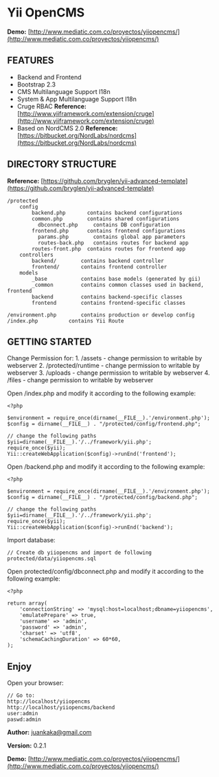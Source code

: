 Yii OpenCMS
===============================
**Demo:** [http://www.mediatic.com.co/proyectos/yiiopencms/](http://www.mediatic.com.co/proyectos/yiiopencms/)

FEATURES
------------
* Backend and Frontend
* Bootstrap 2.3
* CMS Multilanguage Support I18n
* System & App Multilanguage Support I18n
* Cruge RBAC **Reference:** [http://www.yiiframework.com/extension/cruge](http://www.yiiframework.com/extension/cruge)
* Based on NordCMS 2.0 **Reference:** [https://bitbucket.org/NordLabs/nordcms](https://bitbucket.org/NordLabs/nordcms)


DIRECTORY STRUCTURE
------------
**Reference:** [https://github.com/bryglen/yii-advanced-template](https://github.com/bryglen/yii-advanced-template)

```
/protected
    config
        backend.php       contains backend configurations
        common.php        contains shared configurations
	      dbconnect.php     contains DB configuration
        frontend.php      contains frontend configurations
	      params.php        contains global app parameters
	      routes-back.php   contains routes for backend app
        routes-front.php  contains routes for frontend app
    controllers
        backend/        contains backend controller
        frontend/       contains frontend controller
    models
        _base           contains base models (generated by gii)
        _common         contains common classes used in backend, frontend
        backend         contains backend-specific classes
        frontend        contains frontend-specific classes

/environment.php        contains production or develop config
/index.php         	contains Yii Route
```

GETTING STARTED
---------------
Change Permission for:
    1. /assets - change permission to writable by webserver
    2. /protected/runtime - change permission to writable by webserver
    3. /uploads - change permission to writable by webserver
    4. /files - change permission to writable by webserver

Open /index.php and modify it according to the following example:

```
<?php

$environment = require_once(dirname(__FILE__).'/environment.php');
$config = dirname(__FILE__) . "/protected/config/frontend.php";

// change the following paths
$yii=dirname(__FILE__).'/../framework/yii.php';
require_once($yii);
Yii::createWebApplication($config)->runEnd('frontend');
```
Open /backend.php and modify it according to the following example:

```
<?php

$environment = require_once(dirname(__FILE__).'/environment.php');
$config = dirname(__FILE__) . "/protected/config/backend.php";

// change the following paths
$yii=dirname(__FILE__).'/../framework/yii.php';
require_once($yii);
Yii::createWebApplication($config)->runEnd('backend');
```
Import database:
```
// Create db yiiopencms and import de following
protected/data/yiiopencms.sql
```
Open protected/config/dbconnect.php and modify it according to the following example:
```
<?php

return array(
    'connectionString' => 'mysql:host=localhost;dbname=yiiopencms',
    'emulatePrepare' => true,
    'username' => 'admin',
    'password' => 'admin',
    'charset' => 'utf8',
    'schemaCachingDuration' => 60*60,
);
```
Enjoy
---------------
Open your browser:
```
// Go to:
http://localhost/yiiopencms
http://localhost/yiiopencms/backend
user:admin
paswd:admin
```
**Author:** juankaka@gmail.com

**Version:** 0.2.1

**Demo:** [http://www.mediatic.com.co/proyectos/yiiopencms/](http://www.mediatic.com.co/proyectos/yiiopencms/)
